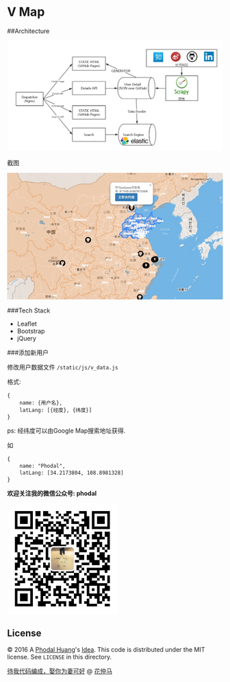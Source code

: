 # V Map

##Architecture

![V Map Architecture](vmap-arch.png)

截图

![Screen Shot](vmap.jpg)

###Tech Stack

 - Leaflet
 - Bootstrap
 - jQuery


###添加新用户

修改用户数据文件 ``/static/js/v_data.js``

格式: 
```
{
    name: {用户名},
    latLang: [{经度}, {纬度}]
}
```

ps: 经纬度可以由Google Map搜索地址获得.

如

```
{
    name: "Phodal",
    latLang: [34.2173804, 108.8981328]
}
```

**欢迎关注我的微信公众号: phodal**

![QRCode](static/images/wechat.jpg)

License
---

© 2016 A [Phodal Huang](https://www.phodal.com)'s [Idea](http://github.com/phodal/ideas). This code is distributed under the MIT license. See `LICENSE` in this directory.

[待我代码编成，娶你为妻可好](http://www.xuntayizhan.com/person/ji-ke-ai-qing-zhi-er-shi-dai-wo-dai-ma-bian-cheng-qu-ni-wei-qi-ke-hao-wan/) @ [花仲马](https://github.com/hug8217)
